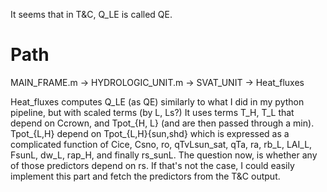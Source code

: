 It seems that in T&C, Q_LE is called QE.

# Path
MAIN_FRAME.m -> HYDROLOGIC_UNIT.m -> SVAT_UNIT -> Heat_fluxes

Heat_fluxes computes Q_LE (as QE) similarly to what I did in my python pipeline, but with scaled terms (by L, Ls?)
It uses terms T_H, T_L that depend on Ccrown, and Tpot_{H, L} (and are then passed through a min).
Tpot_{L,H} depend on Tpot_{L,H}{sun,shd} which is expressed as a complicated function of Cice, Csno, ro, qTvLsun_sat, qTa, ra, rb_L, LAI_L, FsunL, dw_L, rap_H, and finally rs_sunL.
The question now, is whether any of those predictors depend on rs. If that's not the case, I could easily implement this part and fetch the predictors from the T&C output. 